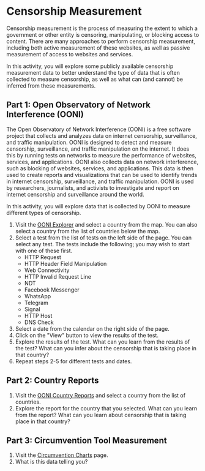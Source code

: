 # Censorship Measurement

Censorship measurement is the process of measuring the extent to which a
government or other entity is censoring, manipulating, or blocking access to
content. There are many approaches to perform censorship measurement,
including both active measurement of these websites, as well as passive
measurement of access to websites and services.

In this activity, you will explore some publicly available censorship
measurement data to better understand the type of data that is often
collected to measure censorship, as well as what can (and cannot) be inferred
from these measurements.

## Part 1: Open Observatory of Network Interference (OONI)

The Open Observatory of Network Interference (OONI) is a free software project
that collects and analyzes data on internet censorship, surveillance, and
traffic manipulation. OONI is designed to detect and measure censorship,
surveillance, and traffic manipulation on the internet. It does this by
running tests on networks to measure the performance of websites, services,
and applications. OONI also collects data on network interference, such as
blocking of websites, services, and applications. This data is then used to
create reports and visualizations that can be used to identify trends in
internet censorship, surveillance, and traffic manipulation. OONI is used by
researchers, journalists, and activists to investigate and report on internet
censorship and surveillance around the world.

In this activity, you will explore data that is collected by OONI to measure
different types of censorship.

1. Visit the [OONI Explorer](https://explorer.ooni.org/) and select a country
   from the map. You can also select a country from the list of countries
   below the map.
2. Select a test from the list of tests on the left side of the page. You can 
   select any test. The tests include the following; you may wish to start
   with one of these first.
    * HTTP Request
    * HTTP Header Field Manipulation
    * Web Connectivity
    * HTTP Invalid Request Line
    * NDT
    * Facebook Messenger
    * WhatsApp
    * Telegram
    * Signal
    * HTTP Host
    * DNS Check
3. Select a date from the calendar on the right side of the page.
4. Click on the "View" button to view the results of the test.
5. Explore the results of the test. What can you learn from the results of the
   test? What can you infer about the censorship that is taking place in that
   country?
6. Repeat steps 2-5 for different tests and dates.   

## Part 2: Country Reports

1. Visit the [OONI Country Reports](https://ooni.org/countries/) and select a
   country from the list of countries.
2. Explore the report for the country that you selected. What can you learn
   from the report? What can you learn about censorship that is taking place
   in that country?

## Part 3: Circumvention Tool Measurement

1. Visit the [Circumvention
   Charts](https://explorer.ooni.org/chart/circumvention) page.
2. What is this data telling you?   
